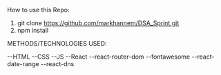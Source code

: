 How to use this Repo:

1. git clone https://github.com/markhannem/DSA_Sprint.git
2. npm install

METHODS/TECHNOLOGIES USED:

--HTML
--CSS
--JS
--React
--react-router-dom
--fontawesome
--react-date-range
--react-dns
